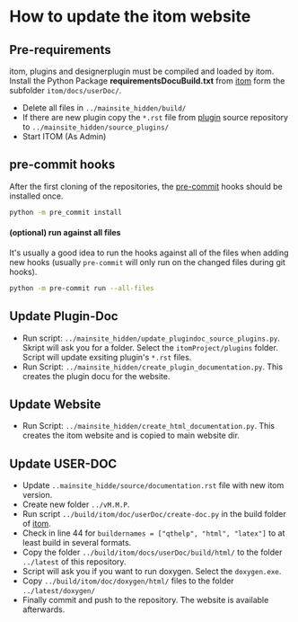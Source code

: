 How to update the itom website
==============================

Pre-requirements
----------------

itom, plugins and designerplugin must be compiled and loaded by itom. 
Install the Python Package **requirementsDocuBuild.txt** from [itom](https://github.com/itom-project/itom) form the subfolder ``itom/docs/userDoc/``.

* Delete all files in ``../mainsite_hidden/build/``
* If there are new plugin copy the ``*.rst`` file from [plugin](https://github.com/itom-project/plugin) source repository to ``../mainsite_hidden/source_plugins/``
* Start ITOM (As Admin)

pre-commit hooks
----------------

After the first cloning of the repositories, the [pre-commit](https://pre-commit.com/ "pre-commit") hooks should be installed once.

```bash
python -m pre_commit install
```

#### (optional) run against all files

It's usually a good idea to run the hooks against all of the files when adding new hooks (usually ``pre-commit`` will only run on the changed files during git hooks).

```bash
python -m pre-commit run --all-files
```

Update Plugin-Doc
-----------------

* Run script: ``../mainsite_hidden/update_plugindoc_source_plugins.py``. Skript will ask you for a folder. Select the ``itomProject/plugins`` folder. Script will update exsiting plugin's ``*.rst`` files.
* Run Script: ``../mainsite_hidden/create_plugin_documentation.py``. This creates the plugin docu for the website. 

Update Website
--------------	
* Run Script: ``../mainsite_hidden/create_html_documentation.py``. This creates the itom website and is copied to main website dir. 

Update USER-DOC
---------------
* Update ``..mainsite_hidde/source/documentation.rst`` file with new itom version.
* Create new folder ``../vM.M.P``. 
* Run script ``../build/itom/doc/userDoc/create-doc.py`` in the build folder of [itom](https://github.com/itom-project/itom).
* Check in line 44 for ``buildernames = ["qthelp", "html", "latex"]`` to at least build in several formats.
* Copy the folder ``../build/itom/docs/userDoc/build/html/`` to the folder ``../latest`` of this repository. 
* Script will ask you if you want to run doxygen. Select the ``doxygen.exe``.  
* Copy ``../build/itom/doc/doxygen/html/`` files to the folder ``../latest/doxygen/``
* Finally commit and push to the repository. The website is available afterwards. 
